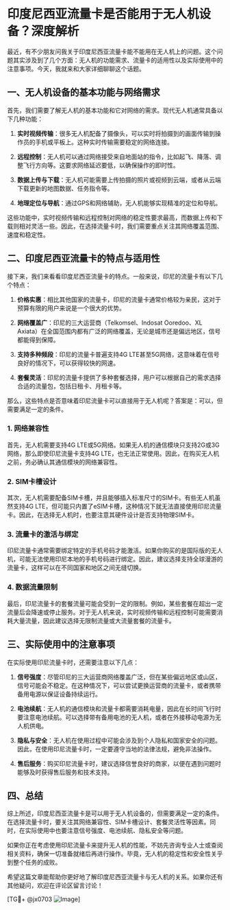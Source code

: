 # 印度尼西亚流量卡是否能用于无人机设备？深度解析

最近，有不少朋友问我关于印度尼西亚流量卡能不能用在无人机上的问题。这个问题其实涉及到了几个方面：无人机的功能需求、流量卡的适用性以及实际使用中的注意事项。今天，我就来和大家详细聊聊这个话题。

## 一、无人机设备的基本功能与网络需求

首先，我们需要了解无人机的基本功能和它对网络的需求。现代无人机通常具备以下几种功能：

1. **实时视频传输**：很多无人机配备了摄像头，可以实时将拍摄到的画面传输到操作员的手机或平板上。这种实时传输需要稳定的网络连接。
   
2. **远程控制**：无人机可以通过网络接受来自地面站的指令，比如起飞、降落、调整飞行方向等。这要求网络延迟要低，以确保操作的即时性。

3. **数据上传与下载**：无人机可能需要上传拍摄的照片或视频到云端，或者从云端下载更新的地图数据、任务指令等。

4. **地理定位与导航**：通过GPS和网络辅助，无人机能够实现精准的定位和导航。

这些功能中，实时视频传输和远程控制对网络的稳定性要求最高，而数据上传和下载则相对灵活一些。因此，在选择流量卡时，我们需要重点关注其网络覆盖范围、速度和稳定性。

## 二、印度尼西亚流量卡的特点与适用性

接下来，我们来看看印度尼西亚流量卡的特点。一般来说，印尼的流量卡有以下几个特点：

1. **价格实惠**：相比其他国家的流量卡，印尼的流量卡通常价格较为亲民，这对于预算有限的用户来说是一个很大的优势。

2. **网络覆盖广**：印尼的三大运营商（Telkomsel、Indosat Ooredoo、XL Axiata）在全国范围内都有广泛的网络覆盖，无论是城市还是偏远地区，信号都能得到保障。

3. **支持多种频段**：印尼的流量卡普遍支持4G LTE甚至5G网络，这意味着在信号良好的情况下，可以获得较快的网速。

4. **套餐灵活**：印尼的流量卡提供了多种套餐选择，用户可以根据自己的需求选择合适的流量包，包括日租卡、月租卡等。

那么，这些特点是否意味着印尼流量卡可以直接用于无人机呢？答案是：可以，但需要满足一定的条件。

### 1. 网络兼容性

首先，无人机需要支持4G LTE或5G网络。如果无人机的通信模块只支持2G或3G网络，那么即使印尼流量卡支持4G LTE，也无法正常使用。因此，在购买无人机之前，务必确认其通信模块的网络兼容性。

### 2. SIM卡槽设计

其次，无人机需要配备SIM卡槽，并且能够插入标准尺寸的SIM卡。有些无人机虽然支持4G LTE，但可能只内置了eSIM卡槽，这种情况下就无法直接使用印尼流量卡。因此，在选择无人机时，也要注意其硬件设计是否支持物理SIM卡。

### 3. 流量卡的激活与绑定

印尼流量卡通常需要绑定特定的手机号码才能激活。如果你购买的是国际版的无人机，可能无法使用印尼本地的手机号码进行绑定。因此，建议选择支持全球漫游的流量卡，这样可以在不同国家和地区之间无缝切换。

### 4. 数据流量限制

最后，印尼流量卡的套餐流量可能会受到一定的限制。例如，某些套餐在超出一定流量后会降速或停止服务。对于无人机来说，实时视频传输和远程控制可能需要消耗大量流量，因此建议选择无限制流量或大流量套餐的流量卡。

## 三、实际使用中的注意事项

在实际使用印尼流量卡时，还需要注意以下几点：

1. **信号强度**：尽管印尼的三大运营商网络覆盖广泛，但在某些偏远地区或山区，信号可能会不稳定。在这种情况下，可以尝试更换运营商的流量卡，或者携带备用电源以保证设备持续运行。

2. **电池续航**：无人机的通信模块和流量卡都需要消耗电量，因此在长时间飞行时要注意电池续航。可以选择带有备用电池的无人机，或者在外接移动电源为无人机供电。

3. **隐私与安全**：无人机在使用过程中可能会涉及到个人隐私和国家安全的问题。因此，在使用印尼流量卡时，一定要遵守当地的法律法规，避免非法操作。

4. **售后服务**：购买印尼流量卡时，建议选择信誉良好的商家，以便在遇到问题时能够及时获得售后服务和技术支持。

## 四、总结

综上所述，印度尼西亚流量卡是可以用于无人机设备的，但需要满足一定的条件。在选择流量卡时，要关注其网络兼容性、SIM卡槽设计、套餐灵活性等因素。同时，在实际使用中也要注意信号强度、电池续航、隐私安全等问题。

如果你正在考虑使用印尼流量卡来提升无人机的性能，不妨先咨询专业人士或查阅相关资料，确保一切准备就绪后再进行操作。毕竟，无人机的稳定性和安全性关乎到整个任务的成败。

希望这篇文章能帮助你更好地了解印度尼西亚流量卡与无人机的关系。如果你还有其他疑问，欢迎在评论区留言讨论！

[TG💪+ @jx0703 ![Image](https://github.com/user-attachments/assets/dbca1d08-cadb-493c-b0ec-ad6f7a83f270)]